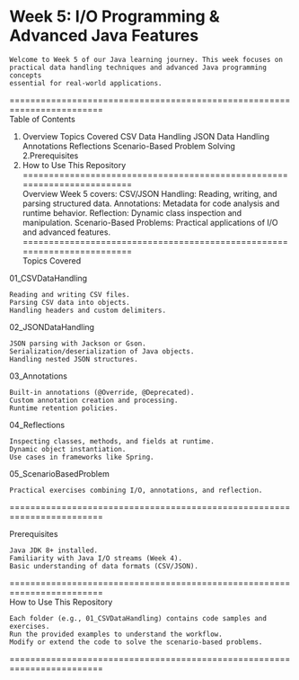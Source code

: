 Week 5: I/O Programming & Advanced Java Features
========================================================================  
    Welcome to Week 5 of our Java learning journey. This week focuses on 
    practical data handling techniques and advanced Java programming concepts 
    essential for real-world applications.
========================================================================  
Table of Contents

1. Overview
      Topics Covered
      CSV Data Handling
      JSON Data Handling
      Annotations
      Reflections
      Scenario-Based Problem Solving
2.Prerequisites
3. How to Use This Repository
========================================================================  
Overview
      Week 5 covers:
      CSV/JSON Handling: Reading, writing, and parsing structured data.
      Annotations: Metadata for code analysis and runtime behavior.
      Reflection: Dynamic class inspection and manipulation.
      Scenario-Based Problems: Practical applications of I/O and advanced features.
========================================================================  
Topics Covered

01_CSVDataHandling

    Reading and writing CSV files.
    Parsing CSV data into objects.
    Handling headers and custom delimiters.

02_JSONDataHandling

    JSON parsing with Jackson or Gson.
    Serialization/deserialization of Java objects.
    Handling nested JSON structures.

03_Annotations

    Built-in annotations (@Override, @Deprecated).
    Custom annotation creation and processing.
    Runtime retention policies.

04_Reflections

    Inspecting classes, methods, and fields at runtime.
    Dynamic object instantiation.
    Use cases in frameworks like Spring.

05_ScenarioBasedProblem

    Practical exercises combining I/O, annotations, and reflection.
========================================================================   

Prerequisites

    Java JDK 8+ installed.
    Familiarity with Java I/O streams (Week 4).
    Basic understanding of data formats (CSV/JSON).
========================================================================  
How to Use This Repository

    Each folder (e.g., 01_CSVDataHandling) contains code samples and exercises.
    Run the provided examples to understand the workflow.
    Modify or extend the code to solve the scenario-based problems.
========================================================================  

